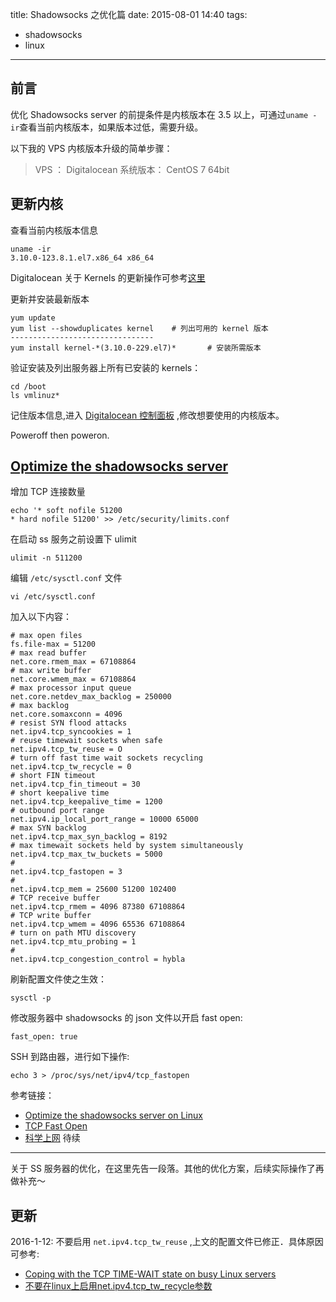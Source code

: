 title: Shadowsocks 之优化篇
date: 2015-08-01 14:40
tags:
- shadowsocks
- linux

---

前言
---------

优化 Shadowsocks server 的前提条件是内核版本在 3.5 以上，可通过`uname -ir`查看当前内核版本，如果版本过低，需要升级。

以下我的 VPS 内核版本升级的简单步骤：

>	VPS ： Digitalocean
>	系统版本： CentOS 7 64bit

<!--more-->

更新内核
----------

查看当前内核版本信息

```    
uname -ir
3.10.0-123.8.1.el7.x86_64 x86_64
```
Digitalocean 关于 Kernels 的更新操作可参考[这里](https://www.digitalocean.com/community/tutorials/how-to-update-a-digitalocean-server-s-kernel)

更新并安装最新版本

```
yum update
yum list --showduplicates kernel	# 列出可用的 kernel 版本
--------------------------------
yum install kernel-*(3.10.0-229.el7)*		# 安装所需版本
```

验证安装及列出服务器上所有已安装的 kernels：

```
cd /boot
ls vmlinuz*
```

记住版本信息,进入 [Digitalocean 控制面板](https://www.digitalocean.com/community/tutorials/how-to-update-a-digitalocean-server-s-kernel-using-the-control-panel#changing-the-kernel-in-the-digitalocean-control-panel) ,修改想要使用的内核版本。

Poweroff then poweron.

[Optimize the shadowsocks server](http://shadowsocks.org/en/config/advanced.html)
---------------------------------

增加 TCP 连接数量
	
```
echo '* soft nofile 51200
* hard nofile 51200' >> /etc/security/limits.conf
```
在启动 ss 服务之前设置下 ulimit

```
ulimit -n 511200
```

编辑 `/etc/sysctl.conf` 文件
	
```
vi /etc/sysctl.conf
```

加入以下内容：

```
# max open files
fs.file-max = 51200
# max read buffer
net.core.rmem_max = 67108864
# max write buffer
net.core.wmem_max = 67108864
# max processor input queue
net.core.netdev_max_backlog = 250000
# max backlog
net.core.somaxconn = 4096
# resist SYN flood attacks
net.ipv4.tcp_syncookies = 1
# reuse timewait sockets when safe
net.ipv4.tcp_tw_reuse = O
# turn off fast time wait sockets recycling
net.ipv4.tcp_tw_recycle = 0
# short FIN timeout
net.ipv4.tcp_fin_timeout = 30
# short keepalive time
net.ipv4.tcp_keepalive_time = 1200
# outbound port range
net.ipv4.ip_local_port_range = 10000 65000
# max SYN backlog
net.ipv4.tcp_max_syn_backlog = 8192
# max timewait sockets held by system simultaneously
net.ipv4.tcp_max_tw_buckets = 5000
# 
net.ipv4.tcp_fastopen = 3
# 
net.ipv4.tcp_mem = 25600 51200 102400
# TCP receive buffer
net.ipv4.tcp_rmem = 4096 87380 67108864
# TCP write buffer
net.ipv4.tcp_wmem = 4096 65536 67108864
# turn on path MTU discovery
net.ipv4.tcp_mtu_probing = 1
#
net.ipv4.tcp_congestion_control = hybla
```

刷新配置文件使之生效： 
```
sysctl -p
```
修改服务器中 shadowsocks 的 json 文件以开启 fast open:

```
fast_open: true
```

SSH 到路由器，进行如下操作:
 
```
echo 3 > /proc/sys/net/ipv4/tcp_fastopen
```

参考链接：

+ [Optimize the shadowsocks server on Linux](https://shadowsocks.org/en/config/advanced.html)
+ [TCP Fast Open](https://github.com/shadowsocks/shadowsocks/wiki/TCP-Fast-Open)
+ [科学上网](http://wuchong.me/blog/2015/02/02/shadowsocks-install-and-optimize/)
待续
--------
 
关于 SS 服务器的优化，在这里先告一段落。其他的优化方案，后续实际操作了再做补充～


更新　
------

2016-1-12: 
不要启用 `net.ipv4.tcp_tw_reuse` ,上文的配置文件已修正．具体原因可参考:

+ [Coping with the TCP TIME-WAIT state on busy Linux servers](http://vincent.bernat.im/en/blog/2014-tcp-time-wait-state-linux.html)
+ [不要在linux上启用net.ipv4.tcp_tw_recycle参数](http://www.cnxct.com/coping-with-the-tcp-time_wait-state-on-busy-linux-servers-in-chinese-and-dont-enable-tcp_tw_recycle/)
